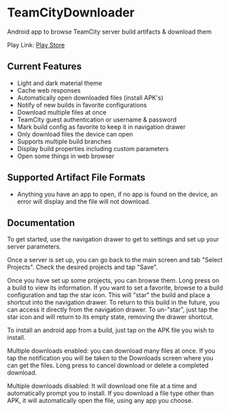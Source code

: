 TeamCityDownloader
==================
Android app to browse TeamCity server build artifacts &amp; download them  

Play Link: [Play Store](https://play.google.com/store/apps/details?id=com.raidzero.teamcitydownloader)

Current Features
-----
* Light and dark material theme
* Cache web responses 
* Automatically open downloaded files (install APK's)
* Notify of new builds in favorite configurations
* Download multiple files at once
* TeamCity guest authentication or username & password
* Mark build config as favorite to keep it in navigation drawer
* Only download files the device can open
* Supports multiple build branches
* Display build properties including custom parameters
* Open some things in web browser

Supported Artifact File Formats
-----
* Anything you have an app to open, if no app is found on the device, an error will display and the 
file will not download.

Documentation
-----
To get started, use the navigation drawer to get to settings and set up your server parameters.

Once a server is set up, you can go back to the main screen and tab "Select Projects".
Check the desired projects and tap "Save".

Once you have set up some projects, you can browse them. Long press on a build to view its information.
If you want to set a favorite, browse to a build configuration and tap the star icon. This will "star"
the build and place a shortcut into the navigation drawer. To return to this build in the future, you
can access it directly from the navigation drawer. To un-"star", just tap the star icon and will return
to its empty state, removing the drawer shortcut.

To install an android app from a build, just tap on the APK file you wish to install.

Multiple downloads enabled: you can download many files at once. If you tap the notification you
will be taken to the Downloads screen where you can get the files. Long press to cancel download or
delete a completed download.

Multiple downloads disabled: It will download one file at a time and automatically prompt you to
install. If you download a file type other than APK, it will automatically open the file, using any
app you choose.
